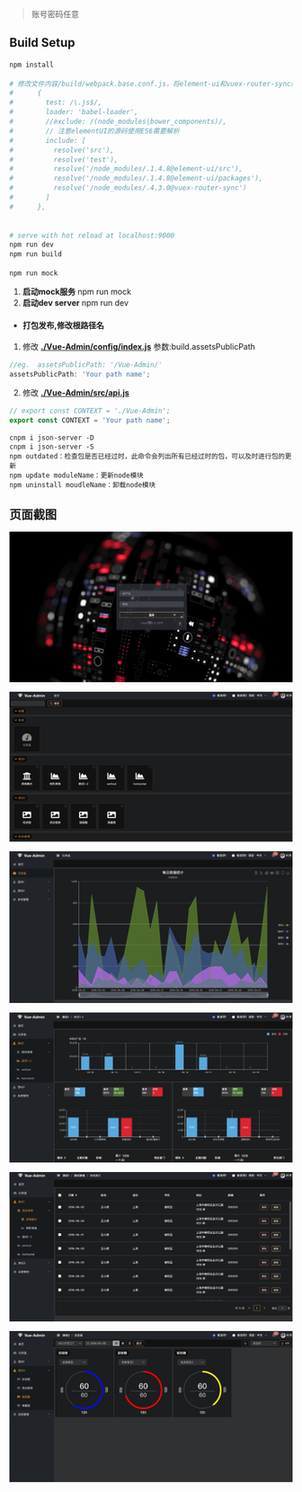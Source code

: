 
>账号密码任意

## Build Setup
``` bash
npm install

# 修改文件内容/build/webpack.base.conf.js，将element-ui和vuex-router-sync版本替换成install后node_modules目录中当前版本，注意不能用软链
#      {
#        test: /\.js$/,
#        loader: 'babel-loader',
#        //exclude: /(node_modules|bower_components)/,
#        // 注意elementUI的源码使用ES6需要解析
#        include: [
#          resolve('src'),
#          resolve('test'),
#          resolve('/node_modules/.1.4.8@element-ui/src'),
#          resolve('/node_modules/.1.4.8@element-ui/packages'),
#          resolve('/node_modules/.4.3.0@vuex-router-sync')
#        ]
#      },


# serve with hot reload at localhost:9000
npm run dev
npm run build

npm run mock
```

1. **启动mock服务**
npm run mock
2. **启动dev server**
npm run dev


- #### 打包发布,修改根路径名
1. 修改 **[./Vue-Admin/config/index.js](https://github.com/lanux/Vue-Admin/blob/master/config/index.js)**   参数:build.assetsPublicPath
```javascript
//eg.  assetsPublicPath: '/Vue-Admin/'
assetsPublicPath: 'Your path name';
```
2. 修改 **[./Vue-Admin/src/api.js](https://github.com/lanux/Vue-Admin/blob/master/src/api.js)**
```javascript
// export const CONTEXT = './Vue-Admin';
export const CONTEXT = 'Your path name';
```


```
cnpm i json-server -D
cnpm i json-server -S
npm outdated：检查包是否已经过时，此命令会列出所有已经过时的包，可以及时进行包的更新
npm update moduleName：更新node模块
npm uninstall moudleName：卸载node模块

```

## 页面截图

<p><img src="./static/img/login.jpg" /></p>
<p><img src="./static/img/home.jpg" /></p>
<p><img src="/static/img/dashboard.jpg" /></p>
<p><img src="/static/img/test.jpg" /></p>
<p><img src="/static/img/table.jpg" /></p>
<p><img src="/static/img/charts.jpg" /></p>
